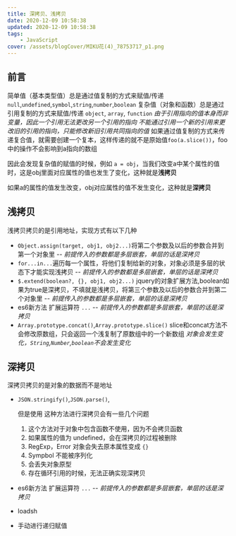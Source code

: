 ```yaml
---
title: 深拷贝、浅拷贝
date: 2020-12-09 10:58:38
updated: 2020-12-09 10:58:38
tags:
    - JavaScript
cover: /assets/blogCover/MIKU花(4)_78753717_p1.png
---
```


## 前言

  简单值（基本类型值）总是通过值复制的方式来赋值/传递 `null`,`undefined`,`symbol`,`string`,`number`,`boolean`
  复杂值（对象和函数）总是通过引用复制的方式来赋值/传递 `object`, `array`, `function`
  *由于引用指向的值本身而非变量，因此一个引用无法更改另一个引用的指向*
  *不能通过引用一个新的引用来更改旧的引用的指向，只能修改新旧引用共同指向的值*
  如果通过值复制的方式来传递复合值，就需要创建一个复本，这样传递的就不是原始值`foo(a.slice())`，foo中的操作不会影响到a指向的数组

  因此会发现复杂值的赋值的时候，例如 `a = obj`，当我们改变a中某个属性的值时，这是obj里面对应属性的值也发生了变化，这种就是**浅拷贝**

  如果a的属性的值发生改变，obj对应属性的值不发生变化，这种就是**深拷贝**



## 浅拷贝

  浅拷贝拷贝的是引用地址，实现方式有以下几种

  * `Object.assign(target, obj1, obj2...)`将第二个参数及以后的参数合并到第一个对象里  -- *前提传入的参数都是多层嵌套，单层的话是深拷贝*
  * `for...in...`遍历每一个属性，将他们复制给新的对象，对象必须是多层的状态下才能实现浅拷贝 -- *前提传入的参数都是多层嵌套，单层的话是深拷贝*
  * `$.extend(boolean?, {}, obj1, obj2...)` jquery的对象扩展方法,boolean如果为true是深拷贝，不填就是浅拷贝，将第三个参数及以后的参数合并到第二个对象里 -- *前提传入的参数都是多层嵌套，单层的话是深拷贝*
  * es6新方法 扩展运算符 `...` -- *前提传入的参数都是多层嵌套，单层的话是深拷贝*
  * `Array.prototype.concat()`,`Array.prototype.slice()`
    slice和concat方法不会修改原数组，只会返回一个浅复制了原数组中的一个新数组 *对象会发生变化，`String`,`Number`,`boolean`不会发生变化*
## 深拷贝

  深拷贝拷贝的是对象的数据而不是地址

  * `JSON.stringify()`,`JSON.parse()`,

    但是使用 这种方法进行深拷贝会有一些几个问题
    1. 这个方法对于对象中包含函数不使用，因为不会拷贝函数
    2. 如果属性的值为 undefined，会在深拷贝的过程被删除
    3. RegExp，Error 对象会失去原本属性变成 `{}`
    4. Sympbol 不能被序列化
    5. 会丢失对象原型
    6. 存在循环引用的时候，无法正确实现深拷贝

  * es6新方法 扩展运算符 `...` -- *前提传入的参数都是多层嵌套，单层的话是深拷贝*

  * loadsh

  * 手动进行递归赋值



